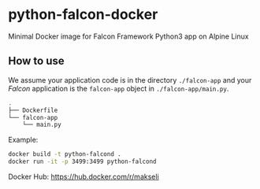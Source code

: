 # python-falcon-docker
Minimal Docker image for Falcon Framework Python3 app on Alpine Linux


## How to use 

We assume your application code is in the directory `./falcon-app` and your 
*Falcon* application is the `falcon-app` object in `./falcon-app/main.py`.

```bash
.
├── Dockerfile
└── falcon-app
    └── main.py
```


Example:
```bash
docker build -t python-falcond .
docker run -it -p 3499:3499 python-falcond
```

Docker Hub: https://hub.docker.com/r/makseli